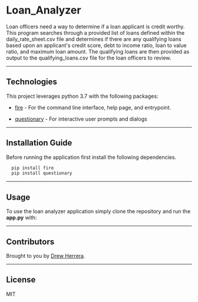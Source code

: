# Loan_Analyzer
Loan officers need a way to determine if a loan applicant is credit worthy. This program searches through a provided list of loans defined within the daily_rate_sheet.csv file and determines if there are any qualifying loans based upon an applicant's credit score, debt to income ratio, loan to value ratio, and maximum loan amount.  The qualifying loans are then provided as output to the qualifying_loans.csv file for the loan officers to review. 

---

## Technologies

This project leverages python 3.7 with the following packages:

* [fire](https://github.com/google/python-fire) - For the command line interface, help page, and entrypoint.

* [questionary](https://github.com/tmbo/questionary) - For interactive user prompts and dialogs

---

## Installation Guide

Before running the application first install the following dependencies.

```python
  pip install fire
  pip install questionary
```

---

## Usage

To use the loan analyzer application simply clone the repository and run the **app.py** with:

---

## Contributors

Brought to you by [Drew Herrera](https://www.linkedin.com/in/andrewjherrera).

---

## License

MIT
